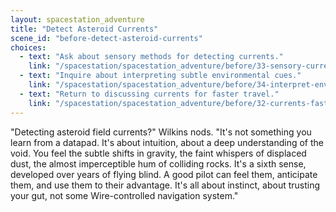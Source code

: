 ```yaml
---
layout: spacestation_adventure
title: "Detect Asteroid Currents"
scene_id: "before-detect-asteroid-currents"
choices:
  - text: "Ask about sensory methods for detecting currents."
    link: "/spacestation/spacestation_adventure/before/33-sensory-current-detection"
  - text: "Inquire about interpreting subtle environmental cues."
    link: "/spacestation/spacestation_adventure/before/34-interpret-environmental-cues"
  - text: "Return to discussing currents for faster travel."
    link: "/spacestation/spacestation_adventure/before/32-currents-faster-travel"
---
```


"Detecting asteroid field currents?" Wilkins nods. "It's not something you learn from a datapad. It's about intuition, about a deep understanding of the void. You feel the subtle shifts in gravity, the faint whispers of displaced dust, the almost imperceptible hum of colliding rocks. It's a sixth sense, developed over years of flying blind. A good pilot can feel them, anticipate them, and use them to their advantage. It's all about instinct, about trusting your gut, not some Wire-controlled navigation system."
